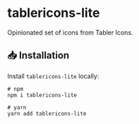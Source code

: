 # tablericons-lite
Opinionated set of icons from Tabler Icons.

## 📥 Installation
Install `tablericons-lite` locally:
```
# npm
npm i tablericons-lite

# yarn
yarn add tablericons-lite 
```